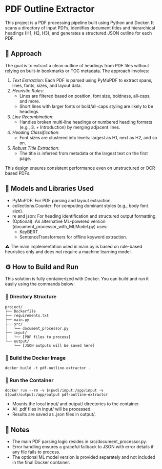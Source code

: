 # PDF Outline Extractor

This project is a PDF processing pipeline built using Python and Docker. It scans a directory of input PDFs, identifies document titles and hierarchical headings (H1, H2, H3), and generates a structured JSON outline for each PDF.

## 📌 Approach

The goal is to extract a clean outline of headings from PDF files without relying on built-in bookmarks or TOC metadata. The approach involves:

1. *Text Extraction*: Each PDF is parsed using PyMuPDF to extract spans, lines, fonts, sizes, and layout data.
2. *Heuristic Rules*:
   - Lines are filtered based on position, font size, boldness, all-caps, and more.
   - Short lines with larger fonts or bold/all-caps styling are likely to be headings.
3. *Line Recombination*:
   - Handles broken multi-line headings or numbered heading formats (e.g., 3. + Introduction) by merging adjacent lines.
4. *Heading Classification*:
   - Font sizes are clustered into levels: largest as H1, next as H2, and so on.
5. *Robust Title Extraction*:
   - The title is inferred from metadata or the largest text on the first page.

This design ensures consistent performance even on unstructured or OCR-based PDFs.

## 🧠 Models and Libraries Used

- PyMuPDF: For PDF parsing and layout extraction.
- collections.Counter: For computing dominant styles (e.g., body font size).
- re and json: For heading identification and structured output formatting.
- (Optional): An alternative ML-powered version (document_processor_with_MLModel.py) uses:
  - KeyBERT
  - SentenceTransformers for offline keyword extraction.

⚠ The main implementation used in main.py is based on rule-based heuristics only and does *not* require a machine learning model.

## ⚙ How to Build and Run

This solution is fully containerized with Docker. You can build and run it easily using the commands below:

### 📁 Directory Structure

```
project/
├── Dockerfile
├── requirements.txt
├── main.py
├── src/
│   └── document_processor.py
├── input/
│   └── [PDF files to process]
└── output/
    └── [JSON outputs will be saved here]
```

### 🧪 Build the Docker Image

```
docker build -t pdf-outline-extractor .
```

### 🚀 Run the Container

```
docker run --rm -v $(pwd)/input:/app/input -v $(pwd)/output:/app/output pdf-outline-extractor
```

- Mounts the local input/ and output/ directories to the container.
- All .pdf files in input/ will be processed.
- Results are saved as .json files in output/.



## 🧩 Notes

- The main PDF parsing logic resides in src/document_processor.py.
- Error handling ensures a graceful fallback to JSON with error details if any file fails to process.
- The optional ML model version is provided separately and not included in the final Docker container.